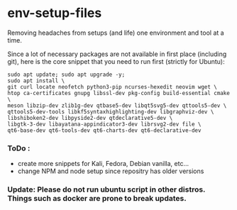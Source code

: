 # env-setup-files

Removing headaches from setups (and life) one environment and tool at a time.

Since a lot of necessary packages are not available in first place (including git), here is the core snippet that you need to run first (strictly for Ubuntu):

```
sudo apt update; sudo apt upgrade -y;
sudo apt install \
git curl locate neofetch python3-pip ncurses-hexedit neovim wget \
htop ca-certificates gnupg libssl-dev pkg-config build-essential cmake \
meson libzip-dev zlib1g-dev qtbase5-dev libqt5svg5-dev qttools5-dev \
qttools5-dev-tools libkf5syntaxhighlighting-dev libgraphviz-dev \
libshiboken2-dev libpyside2-dev qtdeclarative5-dev \
libgtk-3-dev libayatana-appindicator3-dev librsvg2-dev file \
qt6-base-dev qt6-tools-dev qt6-charts-dev qt6-declarative-dev
```


### ToDo :
- create more snippets for Kali, Fedora, Debian vanilla, etc...
- change NPM and node setup since repositry has older versions
### Update: Please do not run ubuntu script in other distros. Things such as docker are prone to break updates.






